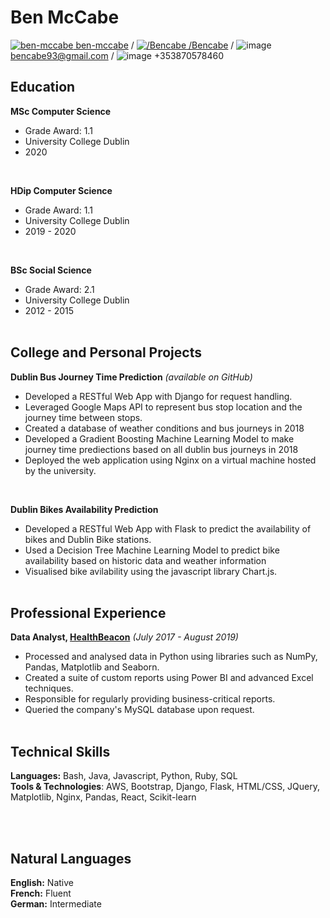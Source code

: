 # Ben McCabe

[![ben-mccabe](https://raw.githubusercontent.com/paulrobertlloyd/socialmediaicons/main/linkedin-16x16.png) ben-mccabe](https://www.linkedin.com/in/ben-mccabe-7a084b141/) / [![/Bencabe](https://raw.githubusercontent.com/paulrobertlloyd/socialmediaicons/main/github-16x16.png) /Bencabe](https://github.com/Bencabe) / ![image](https://icons.iconarchive.com/icons/bokehlicia/pacifica/16/gmail-icon.png) bencabe93@gmail.com / ![image](https://icons.iconarchive.com/icons/icons8/windows-8/16/Mobile-Phone-icon.png) +353870578460


## Education

**MSc Computer Science**
- Grade Award: 1.1
- University College Dublin
- 2020
<br>

**HDip Computer Science**
- Grade Award: 1.1
- University College Dublin
- 2019 - 2020
<br>

**BSc Social Science**
- Grade Award: 2.1
- University College Dublin
- 2012 - 2015
<br><br>


## College and Personal Projects

**Dublin Bus Journey Time Prediction** _(available on GitHub)_

- Developed a RESTful Web App with Django for request handling. 
- Leveraged Google Maps API to represent bus stop location and the journey time between stops.
- Created a database of weather conditions and bus journeys in 2018
- Developed a Gradient Boosting Machine Learning Model to make journey time prediections based on all dublin bus journeys in 2018
- Deployed the web application using Nginx on a virtual machine hosted by the university. 
<br>


**Dublin Bikes Availability Prediction** 

- Developed a RESTful Web App with Flask to predict the availability of bikes and Dublin Bike stations.  
- Used a Decision Tree Machine Learning Model to predict bike availability based on historic data and weather information
- Visualised bike avilability using the javascript library Chart.js.
<br><br>


## Professional Experience 

**Data Analyst, [HealthBeacon](https://healthbeacon.com/)**  _(July 2017 - August 2019)_
- Processed and analysed data in Python using libraries such as NumPy, Pandas, Matplotlib and Seaborn.
- Created a suite of custom reports using Power BI and advanced Excel techniques.
- Responsible for regularly providing business-critical reports.
- Queried the company's MySQL database upon request.
<br><br>

## Technical Skills

**Languages:** Bash, Java, Javascript, Python, Ruby, SQL <br>
**Tools & Technologies**: AWS, Bootstrap, Django, Flask, HTML/CSS, JQuery, Matplotlib, Nginx, Pandas, React, Scikit-learn

<br><br>

## Natural Languages

**English:** Native <br>
**French:** Fluent <br>
**German:** Intermediate <br>
 




